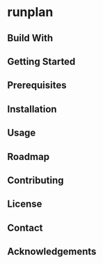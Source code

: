 # runplan

## Build With

## Getting Started

## Prerequisites

## Installation

## Usage

## Roadmap

## Contributing

## License

## Contact

## Acknowledgements